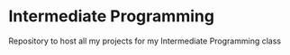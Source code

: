 # Intermediate Programming
 Repository to host all my projects for my Intermediate Programming class


